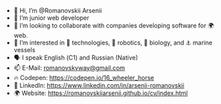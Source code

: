 - 👋 Hi, I’m @Romanovskii Arsenii
- 🌱 I’m junior web developer
- 💞️ I’m looking to collaborate with companies developing software for 🌍 web.
- 🤔 I’m interested in 📡 technologies, 🤖 robotics, 🧬 biology, and ⚓ marine vessels 
- 🗣️ I speak English (С1) and Russian (Native)
- 📫 E-Mail:     romanovskyway@gmail.com
- 🔥 Codepen:    https://codepen.io/16_wheeler_horse
- 🪪 LinkedIn:   https://www.linkedin.com/in/arsenii-romanovskii
- 🌍 Website:    https://romanovskiiarsenii.github.io/cv/index.html
